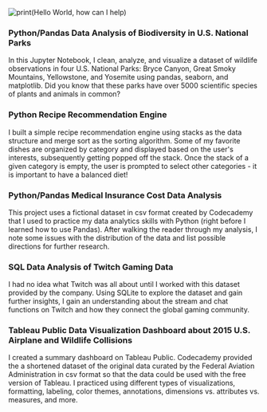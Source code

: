 ![print(Hello World, how can I help)](https://user-images.githubusercontent.com/75530429/209966421-a616e523-7162-4a9c-b432-5867644db18a.png)

### Python/Pandas Data Analysis of Biodiversity in U.S. National Parks
In this Jupyter Notebook, I clean, analyze, and visualize a dataset of wildlife observations in four U.S. National Parks: Bryce Canyon, Great Smoky Mountains, Yellowstone, and Yosemite using pandas, seaborn, and matplotlib. Did you know that these parks have over 5000 scientific species of plants and animals in common?

### Python Recipe Recommendation Engine
I built a simple recipe recommendation engine using stacks as the data structure and merge sort as the sorting algorithm. Some of my favorite dishes are organized by category and displayed based on the user's interests, subsequently getting popped off the stack. Once the stack of a given category is empty, the user is prompted to select other categories - it is important to have a balanced diet!

### Python/Pandas Medical Insurance Cost Data Analysis
This project uses a fictional dataset in csv format created by Codecademy that I used to practice my data analytics skills with Python (right before I learned how to use Pandas). After walking the reader through my analysis, I note some issues with the distribution of the data and list possible directions for further research.

### SQL Data Analysis of Twitch Gaming Data
I had no idea what Twitch was all about until I worked with this dataset provided by the company. Using SQLite to explore the dataset and gain further insights, I gain an understanding about the stream and chat functions on Twitch and how they connect the global gaming community.

### Tableau Public Data Visualization Dashboard about 2015 U.S. Airplane and Wildlife Collisions
I created a summary dashboard on Tableau Public. Codecademy provided the a shortened dataset of the original data curated by the Federal Aviation Administration in csv format so that the data could be used with the free version of Tableau. I practiced using different types of visualizations, formatting, labeling, color themes, annotations, dimensions vs. attributes vs. measures, and more.
